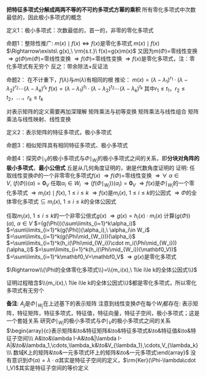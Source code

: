 **把特征多项式分解成两两不等的不可约多项式方幂的乘积**
所有零化多项式中次数最低的，因此极小多项式的概念

定义1：极小多项式：次数最低的，首一的，非零的零化多项式

命题1：整除性推广: $m(x)\mid f(x)\iff f(x)$是零化多项式
$m(x)\mid f(x)$
$\Rightarrow\exists\ g(x),\ \rm{s.t.}\ f(x)=g(x)m(x)$
又因为$m(\Phi)=$零线性变换
$\Rightarrow g(\Phi)m(\Phi)=$零线性变换
$\Rightarrow f(\Phi)=$零线性变换
$\Rightarrow f(x)$是零化多项式，注：零化多项式有无穷个
反之：带余除法+反证法

命题2： 在不计重下，$f(\lambda)$与$m(\lambda)$有相同的根
推论：
$m(x)=(\lambda-\lambda_1)^{r_1}\cdot(\lambda-\lambda_2)^{r_2}\cdots(\lambda-\lambda_k)^{r_k}$
$f(x)=(\lambda-\lambda_1)^{t_1}\cdot(\lambda-\lambda_2)^{t_2}\cdots(\lambda-\lambda_k)^{t_k}$
其中$r_1\le t_1$，$r_2\le t_2$，$\cdots$，$r_k\le t_k$

对表示矩阵的定义需要再加深理解
矩阵乘法与初等变换
矩阵乘法与线性组合
矩阵乘法与线性映射、线性变换

定义2：表示矩阵的特征多项式，极小多项式

命题3：相似矩阵具有相同特征多项式、极小多项式

命题4：探究$\Phi\mid_V$的极小多项式与$\Phi\mid_{W_i}$的极小多项式之间的关系，即**分块对角阵的极小多项式**，**最小公倍式**
丘是从几何角度证明的，谢是代数角度证明的
证明: 任取线性变换$\Phi$的一个非零零化多项式$f(x)$
$\Rightarrow f(\Phi)=$零线性变换
$\Rightarrow\forall\ \alpha\in V,\ (f(\Phi))(\alpha)=\mathbf0_V$
任取$\alpha_i\in W_i$
$\Rightarrow(f(\Phi\mid_{W_i}))(\alpha_i)=\mathbf0_V$
$\Rightarrow f(x)$是$\Phi\mid_{W_i}$的一个零化多项式
$\Rightarrow m_i(x)\mid f(x),\ 1\le i\le k$
$\Rightarrow f(x)$是$m_i(x),\ 1\le i\le k$的公因式
$\Rightarrow\Phi$的全体零化多项式$\subseteq m_i(x),\ 1\le i\le k$的全体公因式

任取$m_i(x),\ 1\le i\le k$的一个非零公倍式$g(x)$
$\Rightarrow g(x)=h_i(x)\cdot m_i(x)$
计算$(g(\Phi))(\alpha),\ \alpha\in V$
$=(g(\Phi))(\sum\limits_{i=1}^k\alpha_i)$
$=\sum\limits_{i=1}^k(g(\Phi))(\alpha_i),\ \alpha_i\in W_i$
$=\sum\limits_{i=1}^k(g(\Phi\mid_{W_i}))(\alpha_i)$
$=\sum\limits_{i=1}^k(h_i(\Phi\mid_{W_i})\cdot m_i(\Phi\mid_{W_i}))(\alpha_i)$
$=\sum\limits_{i=1}^k(h_i(\Phi\mid_{W_i})(\mathbf0_V))$
$=\sum\limits_{i=1}^k\mathbf0_V=\mathbf0_V$
$\Rightarrow g(x)$是零化多项式

$\Rightarrow\\{\Phi的全体零化多项式\\}=\\{m_i(x),\ 1\le i\le k的全体公因式\\}$

证明过程暗含$\\{m_i(x),\ 1\le i\le k的全体公因式\\}$都是零化多项式，所以零化多项式有无穷个

**备注**: $A_j$是$\Phi\mid_{W_j}$在上述基下的表示矩阵
注意到线性变换$\Phi$在每个$W_i$都存在:
表示矩阵，特征矩阵，特征多项式，特征值，特征向量，特征子空间，极小多项式；这是一个套娃关系
研究$\Phi\mid_{W_i}$的极小多项式与$\Phi\mid_{V}$的极小多项式之间的关系
$\begin{array}{c}表示矩阵&\to&特征矩阵&\to&特征多项式&\to&特征值&\to&特征子空间\\\ A&\to&\lambda I-A&\to&|\lambda I-A|&\to&\lambda_1,\cdots,\lambda_k&\to&V_{\lambda_1},\cdots,V_{\lambda_k}\\\ 数域K上的矩阵&\to&一元多项式环上的矩阵&\to&一元多项式\end{array}$
没有意识到$\Phi(\alpha)=\lambda\cdot\alpha$其实是特征子空间的定义，$\rm{Ker}(\Phi-\lambda\cdot I_V)$其实是特征子空间的等价定义

